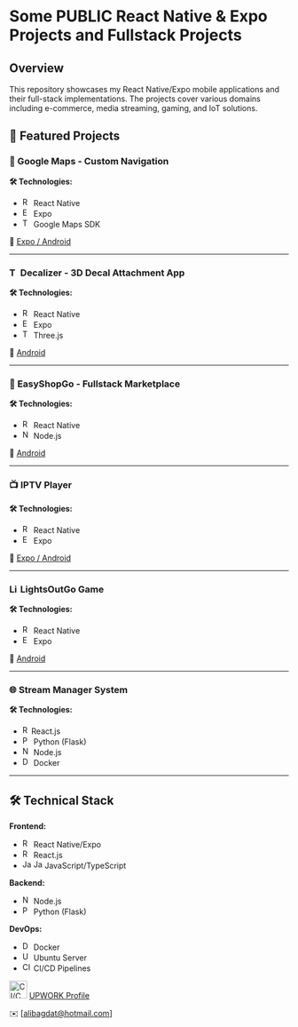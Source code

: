 # Some PUBLIC React Native & Expo Projects and Fullstack Projects

## Overview
This repository showcases my React Native/Expo mobile applications and their full-stack implementations. The projects cover various domains including e-commerce, media streaming, gaming, and IoT solutions.

## 🚀 Featured Projects

### 📱 Google Maps - Custom Navigation 
**🛠️ Technologies:**  
- <img src="https://img.icons8.com/color/48/000000/react-native.png" width="16" height="16" alt="React Native"/> React Native  
- <img src="https://img.icons8.com/color/48/000000/expo.png" width="16" height="16" alt="Expo"/> Expo  
- <img src="https://upload.wikimedia.org/wikipedia/commons/3/39/Google_Maps_icon_%282015-2020%29.svg" width="16" height="16" alt="Three.js"/> Google Maps SDK

🔗 [Expo / Android](https://expo.dev/accounts/alibagdat/projects/route-tester/builds/bce30e8c-2b85-48b6-aa94-ef651c986ea7)

---

### <img src="https://play-lh.googleusercontent.com/RCpdQQ-wBapemEJLJ1FS0AHd7BlJmeKhQx9fZssUb0THsHOE33YdRkA529m17C-Otg=w480-h960-rw" width="16" height="16" alt="Three.js"/> Decalizer - 3D Decal Attachment App
**🛠️ Technologies:**  
- <img src="https://img.icons8.com/color/48/000000/react-native.png" width="16" height="16" alt="React Native"/> React Native  
- <img src="https://img.icons8.com/color/48/000000/expo.png" width="16" height="16" alt="Expo"/> Expo  
- <img src="https://canada1.discourse-cdn.com/flex035/uploads/threejs/original/2X/e/e4f86d2200d2d35c30f7b1494e96b9595ebc2751.png" width="16" height="16" alt="Three.js"/> Three.js  

🔗 [Android](https://play.google.com/store/apps/details?id=net.ioxtech.decalizer)

---

### 🛒 EasyShopGo - Fullstack Marketplace
**🛠️ Technologies:**  
- <img src="https://img.icons8.com/color/48/000000/react-native.png" width="16" height="16" alt="React Native"/> React Native  
- <img src="https://img.icons8.com/color/48/000000/nodejs.png" width="16" height="16" alt="Node.js"/> Node.js  

🔗 [Android](https://play.google.com/store/apps/details?id=de.ioxtech.easyshopgo)

---

### 📺 IPTV Player
**🛠️ Technologies:**  
- <img src="https://img.icons8.com/color/48/000000/react-native.png" width="16" height="16" alt="React Native"/> React Native  
- <img src="https://img.icons8.com/color/48/000000/expo.png" width="16" height="16" alt="Expo"/> Expo  

🔗 [Expo / Android](https://expo.dev/accounts/alibagdat/projects/sparkytv/builds/f61955bd-b6ff-4d9a-8802-c1c89504a034)

---

### <img src="https://play-lh.googleusercontent.com/1glkP2pCW43iM0bwE43axlSQOByw6VvxTFbfafHz6CTXCsb4Wr4my9Nud-oN2WnQXg=w480-h960-rw" width="16" height="16" alt="LightsOutGo"/> LightsOutGo Game
**🛠️ Technologies:**  
- <img src="https://img.icons8.com/color/48/000000/react-native.png" width="16" height="16" alt="React Native"/> React Native  
- <img src="https://img.icons8.com/color/48/000000/expo.png" width="16" height="16" alt="Expo"/> Expo  

🔗 [Android](https://play.google.com/store/apps/details?id=de.lightsoutgo.iox&hl=en)

---

### 🌐 Stream Manager System
**🛠️ Technologies:**  
- <img src="https://cdn.worldvectorlogo.com/logos/react-1.svg" width="16" height="16" alt="React"/>React.js  
- <img src="https://img.icons8.com/color/48/000000/python.png" width="16" height="16" alt="Python"/> Python (Flask)  
- <img src="https://img.icons8.com/color/48/000000/nodejs.png" width="16" height="16" alt="Node.js"/> Node.js  
- <img src="https://img.icons8.com/color/48/000000/docker.png" width="16" height="16" alt="Docker"/> Docker  

---

## 🛠️ Technical Stack

**Frontend:**  
- <img src="https://img.icons8.com/color/48/000000/react-native.png" width="16" height="16" alt="React Native"/> React Native/Expo  
- <img src="https://cdn.worldvectorlogo.com/logos/react-1.svg" width="16" height="16" alt="React"/> React.js  
- <img src="https://img.icons8.com/color/48/000000/javascript.png" width="16" height="16" alt="JavaScript"/> <img src="https://img.icons8.com/color/48/000000/typescript.png" width="16" height="16" alt="JavaScript"/> JavaScript/TypeScript  

**Backend:**  
- <img src="https://img.icons8.com/color/48/000000/nodejs.png" width="16" height="16" alt="Node.js"/> Node.js  
- <img src="https://img.icons8.com/color/48/000000/python.png" width="16" height="16" alt="Python"/> Python (Flask)  

**DevOps:**  
- <img src="https://img.icons8.com/color/48/000000/docker.png" width="16" height="16" alt="Docker"/> Docker  
- <img src="https://img.icons8.com/color/48/000000/ubuntu.png" width="16" height="16" alt="Ubuntu"/> Ubuntu Server  
- <img src="https://img.icons8.com/color/48/000000/continuous-integration.png" width="16" height="16" alt="CI/CD"/> CI/CD Pipelines  


<img src="https://play-lh.googleusercontent.com/PgAl0V1pWvER7X9ViFrBaT9Pxye4pRH5Nr9JlD5RbKjNX0bcMRp007dQhd17b0Y28Rwv=w480-h960-rw" width="32" height="32" alt="CI/CD"/> [UPWORK Profile](https://www.upwork.com/freelancers/~01823d02b62880312c?mp_source=share) 

✉️ [alibagdat@hotmail.com]  

